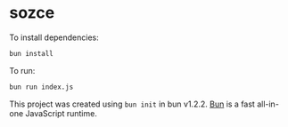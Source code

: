 # sozce

To install dependencies:

```bash
bun install
```

To run:

```bash
bun run index.js
```

This project was created using `bun init` in bun v1.2.2. [Bun](https://bun.sh) is a fast all-in-one JavaScript runtime.

